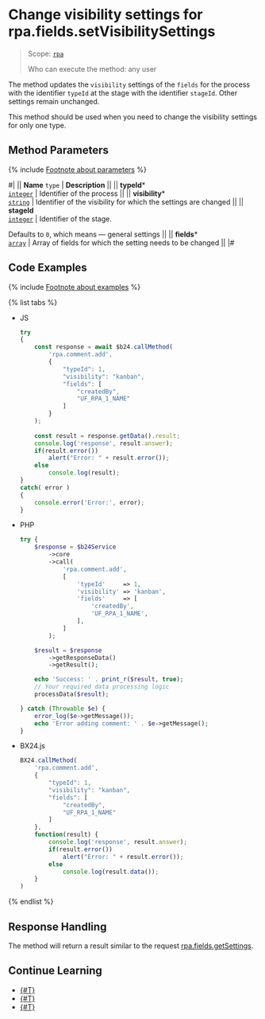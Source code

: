 # Change visibility settings for rpa.fields.setVisibilitySettings

> Scope: [`rpa`](../../../scopes/permissions.md)
>
> Who can execute the method: any user

The method updates the `visibility` settings of the `fields` for the process with the identifier `typeId` at the stage with the identifier `stageId`. Other settings remain unchanged.

This method should be used when you need to change the visibility settings for only one type.

## Method Parameters

{% include [Footnote about parameters](../../../../_includes/required.md) %}

#|
|| **Name**
`type` | **Description** ||
|| **typeId***  
[`integer`](../../../data-types.md) | Identifier of the process ||
|| **visibility***  
[`string`](../../../data-types.md) | Identifier of the visibility for which the settings are changed ||
|| **stageId**  
[`integer`](../../../data-types.md) | Identifier of the stage.

Defaults to `0`, which means — general settings ||
|| **fields***  
[`array`](../../../data-types.md) | Array of fields for which the setting needs to be changed ||
|#

## Code Examples

{% include [Footnote about examples](../../../../_includes/examples.md) %}

{% list tabs %}

- JS

    ```js
    try
    {
        const response = await $b24.callMethod(
            'rpa.comment.add',
            {
                "typeId": 1,
                "visibility": "kanban",
                "fields": [
                    "createdBy", 
                    "UF_RPA_1_NAME"
                ]
            }
        );
        
        const result = response.getData().result;
        console.log('response', result.answer);
        if(result.error())
            alert("Error: " + result.error());
        else
            console.log(result);
    }
    catch( error )
    {
        console.error('Error:', error);
    }
    ```

- PHP

    ```php
    try {
        $response = $b24Service
            ->core
            ->call(
                'rpa.comment.add',
                [
                    'typeId'     => 1,
                    'visibility' => 'kanban',
                    'fields'     => [
                        'createdBy',
                        'UF_RPA_1_NAME',
                    ],
                ]
            );
    
        $result = $response
            ->getResponseData()
            ->getResult();
    
        echo 'Success: ' . print_r($result, true);
        // Your required data processing logic
        processData($result);
    
    } catch (Throwable $e) {
        error_log($e->getMessage());
        echo 'Error adding comment: ' . $e->getMessage();
    }
    ```

- BX24.js

    ```js
    BX24.callMethod(
        'rpa.comment.add',
        {
            "typeId": 1,
            "visibility": "kanban",
            "fields": [
                "createdBy", 
                "UF_RPA_1_NAME"
            ]
        },
        function(result) {
            console.log('response', result.answer);
            if(result.error())
                alert("Error: " + result.error());
            else
                console.log(result.data());
        }
    )
    ```

{% endlist %}

## Response Handling

The method will return a result similar to the request [rpa.fields.getSettings](./rpa-fields-get-settings.md).

## Continue Learning 

- [{#T}](./index.md)
- [{#T}](./rpa-fields-get-settings.md)
- [{#T}](./rpa-fields-set-settings.md)